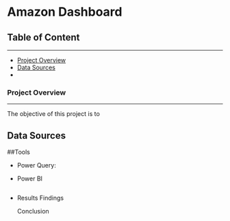 # Amazon Dashboard

## Table of Content 
---
  - [Project Overview](#project-overview)
  - [Data Sources](#data-sources)
- 
### Project Overview 
---
The objective of this project is to

## Data Sources

##Tools
- Power Query:
- Power BI

- ```

  ```
  Results Findings

  Conclusion
